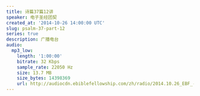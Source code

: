 ```yaml
---
title: 诗篇37篇12讲
speaker: 电子圣经团契
created_at: '2014-10-26 14:00:00 UTC'
slug: psalm-37-part-12
series: true
description: 广播电台
audio:
  mp3_low:
    length: '1:00:00'
    bitrate: 32 Kbps
    sample_rate: 22050 Hz
    size: 13.7 MB
    size_bytes: 14398369
    url: http://audiocdn.ebiblefellowship.com/zh/radio/2014.10.26_EBF_-_Psalm_37_Part_12.mp3
---
```

